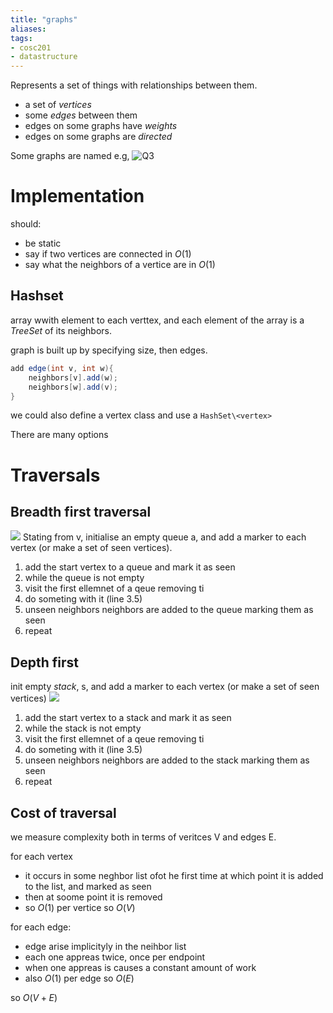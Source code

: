```yaml
---
title: "graphs"
aliases: 
tags: 
- cosc201
- datastructure
---
```


Represents a set of things with relationships between them.

- a set of *vertices*
- some *edges* between them
- edges on some graphs have *weights*
- edges on some graphs are *directed*

Some graphs are named e.g, ![Q3](https://i.imgur.com/Mfd1Vzm.png)

# Implementation
should:
- be static
- say if two vertices are connected in $O(1)$
- say what the neighbors of a vertice are in $O(1)$

## Hashset
array wwith element to each verttex, and each element of the array is a *TreeSet* of its neighbors. 

graph is built up by specifying size, then edges.

```java
add edge(int v, int w){
	neighbors[v].add(w);
	neighbors[w].add(v);
}
```

we could also define a vertex class and use a `HashSet\<vertex>`

There are many options

# Traversals
## Breadth first traversal
![](https://i.imgur.com/iQ3TMCb.png)
Stating from v, initialise an empty queue a, and add a marker to each vertex (or make a set of seen vertices).

1. add the start vertex to a queue and mark it as seen 
2. while the queue is not empty
3. visit the first ellemnet of a qeue removing ti
4. do someting with it (line 3.5)
5. unseen neighbors neighbors are added to the queue marking them as seen
6. repeat

## Depth first
init empty *stack*, s, and add a marker to each vertex (or make a set of seen vertices)
![](https://i.imgur.com/x916lrw.png)

1. add the start vertex to a stack and mark it as seen 
2. while the stack is not empty
3. visit the first ellemnet of a qeue removing ti
4. do someting with it (line 3.5)
5. unseen neighbors neighbors are added to the stack marking them as seen
6. repeat

## Cost of traversal
we measure complexity both in terms of veritces V and edges E.

for each vertex
-  it occurs in some neghbor list ofot he first time at which point it is added to the list, and marked as seen
- then at soome point it is removed
- so $O(1)$ per vertice so $O(V)$

for each edge:
- edge arise implicityly in the neihbor list
- each one appreas twice, once per endpoint
- when one appreas is causes a constant amount of work
- also $O(1)$ per edge so  $O(E)$

so $O(V + E)$


